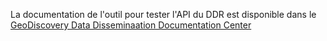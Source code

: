 La documentation de l'outil pour tester l'API du DDR est disponible dans le [GeoDiscovery Data Disseminaation Documentation Center](https://dips-spid.services.geo.ca/documentation/test_api.html)







